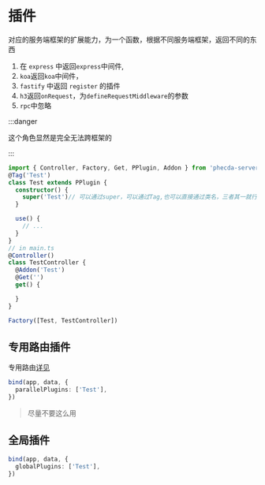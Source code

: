 # 插件

对应的服务端框架的扩展能力，为一个函数，根据不同服务端框架，返回不同的东西

1. 在 `express` 中返回`express`中间件,
2. `koa`返回`koa`中间件，
3. `fastify` 中返回 `register` 的插件
4. `h3`返回`onRequest`，为`defineRequestMiddleware`的参数
5. `rpc`中忽略

:::danger

 这个角色显然是完全无法跨框架的

:::



```ts
import { Controller, Factory, Get, PPlugin, Addon } from 'phecda-server'
@Tag('Test')
class Test extends PPlugin {
  constructor() {
    super('Test')// 可以通过super，可以通过Tag,也可以直接通过类名，三者其一就行
  }

  use() {
    // ...
  }
}
// in main.ts
@Controller()
class TestController {
  @Addon('Test')
  @Get('')
  get() {

  }
}

Factory([Test, TestController])
```

## 专用路由插件
专用路由[详见](../advance/parallel-route.md)
```ts
bind(app, data, {
  parallelPlugins: ['Test'],
})
```
> 尽量不要这么用

## 全局插件
```ts
bind(app, data, {
  globalPlugins: ['Test'],
})
```


